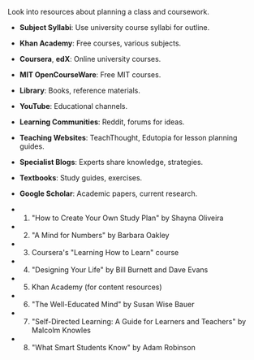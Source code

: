 Look into resources about planning a class and coursework.

- **Subject Syllabi**: Use university course syllabi for outline.
- **Khan Academy**: Free courses, various subjects.
- **Coursera**, **edX**: Online university courses.
- **MIT OpenCourseWare**: Free MIT courses.
- **Library**: Books, reference materials.
- **YouTube**: Educational channels.
- **Learning Communities**: Reddit, forums for ideas.
- **Teaching Websites**: TeachThought, Edutopia for lesson planning guides.
- **Specialist Blogs**: Experts share knowledge, strategies.
- **Textbooks**: Study guides, exercises.
- **Google Scholar**: Academic papers, current research.

  

  

- 1. "How to Create Your Own Study Plan" by Shayna Oliveira
- 2. "A Mind for Numbers" by Barbara Oakley
- 3. Coursera's "Learning How to Learn" course
- 4. "Designing Your Life" by Bill Burnett and Dave Evans
- 5. Khan Academy (for content resources)
- 6. "The Well-Educated Mind" by Susan Wise Bauer
- 7. "Self-Directed Learning: A Guide for Learners and Teachers" by Malcolm Knowles
- 8. "What Smart Students Know" by Adam Robinson
